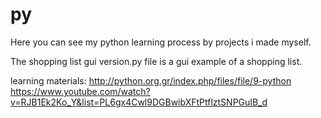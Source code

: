 # py
Here you can see my python learning process by projects i made myself.

The shopping list gui version.py file is a gui example of a shopping list. 

learning materials:
http://python.org.gr/index.php/files/file/9-python
https://www.youtube.com/watch?v=RJB1Ek2Ko_Y&list=PL6gx4Cwl9DGBwibXFtPtflztSNPGuIB_d

